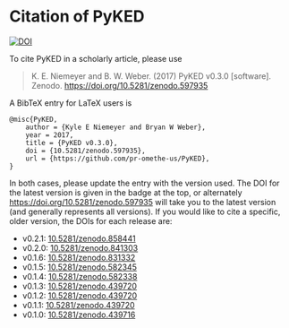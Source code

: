 # Citation of PyKED

[![DOI](https://zenodo.org/badge/66023863.svg)](https://zenodo.org/badge/latestdoi/66023863)

To cite PyKED in a scholarly article, please use

> K. E. Niemeyer and B. W. Weber. (2017) PyKED v0.3.0 [software]. Zenodo. https://doi.org/10.5281/zenodo.597935

A BibTeX entry for LaTeX users is

```TeX
@misc{PyKED,
    author = {Kyle E Niemeyer and Bryan W Weber},
    year = 2017,
    title = {PyKED v0.3.0},
    doi = {10.5281/zenodo.597935},
    url = {https://github.com/pr-omethe-us/PyKED},
}
```

In both cases, please update the entry with the version used. The DOI for the latest version is
given in the badge at the top, or alternately <https://doi.org/10.5281/zenodo.597935> will
take you to the latest version (and generally represents all versions).
If you would like to cite a specific, older version, the DOIs for each release are:

 * v0.2.1: [10.5281/zenodo.858441](https://doi.org/10.5281/zenodo.858441)
 * v0.2.0: [10.5281/zenodo.841303](https://doi.org/10.5281/zenodo.841303)
 * v0.1.6: [10.5281/zenodo.831332](https://doi.org/10.5281/zenodo.831332)
 * v0.1.5: [10.5281/zenodo.582345](https://doi.org/10.5281/zenodo.582345)
 * v0.1.4: [10.5281/zenodo.582338](https://doi.org/10.5281/zenodo.582338)
 * v0.1.3: [10.5281/zenodo.439720](https://doi.org/10.5281/zenodo.546143)
 * v0.1.2: [10.5281/zenodo.439720](https://doi.org/10.5281/zenodo.546141)
 * v0.1.1: [10.5281/zenodo.439720](https://doi.org/10.5281/zenodo.439720)
 * v0.1.0: [10.5281/zenodo.439716](https://doi.org/10.5281/zenodo.439716)
